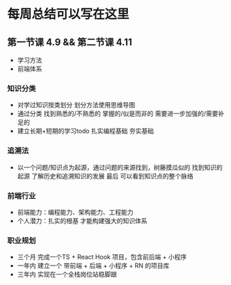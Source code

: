 # 每周总结可以写在这里

## 第一节课 4.9 && 第二节课 4.11
* 学习方法
* 前端体系

### 知识分类
* 对学过知识按类划分  划分方法使用思维导图
* 通过分类 找到熟悉的/不熟悉的  掌握的/似是而非的  需要进一步加强的/需要补足的
* 建立长期+短期的学习todo 扎实编程基础 夯实基础

### 追溯法
* 以一个问题/知识点为起源，通过问题的来源找到，树藤摸瓜似的 找到知识的起源 了解历史和追溯知识的发展 最后 可以看到知识点的整个脉络

### 前端行业
* 前端能力：编程能力、架构能力、工程能力
* 个人潜力：扎实的根基 才能构建强大的知识体系

### 职业规划
* 三个月 完成一个TS + React Hook  项目，包含前后端 + 小程序
* 一年内 建立一个 带前端 + 后端 + 小程序 + RN 的项目库
* 三年内 实现在一个全栈岗位站稳脚跟


